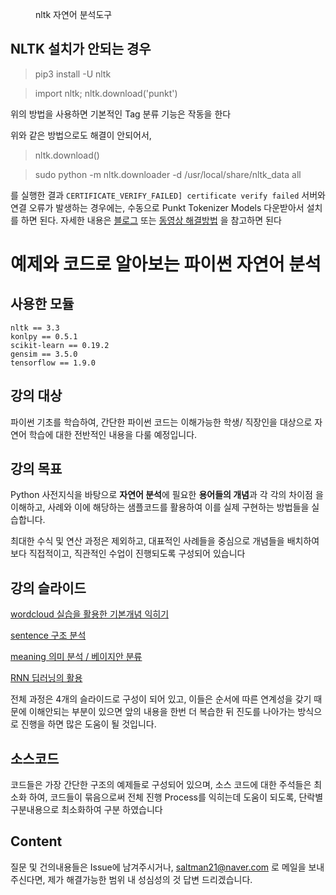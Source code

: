 
<figure class="align-left">
  <img src="https://static1.squarespace.com/static/538cea80e4b00f1fad490c1b/54668a77e4b00fb778d22a34/54668d8ae4b00fb778d2859c/1416007413413/NLTK.png" alt="">
  <figcaption>nltk 자연어 분석도구</figcaption>
</figure>


## NLTK 설치가 안되는 경우


>  pip3 install -U nltk 

> import nltk; nltk.download('punkt')

위의 방법을 사용하면 기본적인 Tag 분류 기능은 작동을 한다

위와 같은 방법으로도 해결이 안되어서, 

> nltk.download()

> sudo python -m nltk.downloader -d /usr/local/share/nltk_data all

를 실행한 결과 `CERTIFICATE_VERIFY_FAILED] certificate verify failed` 서버와 연결 오류가 발생하는 경우에는, 수동으로 Punkt Tokenizer Models 다운받아서 설치를 하면 된다. 자세한 내용은 [블로그](http://pubdata.tistory.com/154) 또는 [동영상 해결방법](https://programmers.co.kr/learn/courses/21/lessons/946) 을 참고하면 된다




# 예제와 코드로 알아보는 파이썬 자연어 분석


## 사용한 모듈

    nltk == 3.3
    konlpy == 0.5.1
    scikit-learn == 0.19.2
    gensim == 3.5.0
    tensorflow == 1.9.0



## 강의 대상

파이썬 기초를 학습하여, 간단한 파이썬 코드는 이해가능한 학생/ 직장인을 대상으로 자연어 학습에 대한 전반적인 내용을 다룰 예정입니다.


## 강의 목표

Python 사전지식을 바탕으로 **자연어 분석**에 필요한 **용어들의 개념**과 각 각의 차이점 을 이해하고, 사례와 이에 해당하는 샘플코드를 활용하여 이를 실제 구현하는 방법들을 실습합니다.

최대한 수식 및 연산 과정은 제외하고, 대표적인 사례들을 중심으로 개념들을 배치하여 보다 직접적이고, 직관적인 수업이 진행되도록 구성되어 있습니다


## 강의 슬라이드


[wordcloud 실습을 활용한 기본개념 익히기](https://www.slideshare.net/YBkim2/1-word-cloud-108578303)

[sentence 구조 분석](https://www.slideshare.net/YBkim2/2-sentence-108578738)

[meaning 의미 분석 / 베이지안 분류](https://www.slideshare.net/YBkim2/3-108578879)

[RNN 딥러닝의 활용](https://www.slideshare.net/YBkim2/4-108579076)


전체 과정은 4개의 슬라이드로 구성이 되어 있고, 이들은 순서에 따른 연계성을 갖기 때문에 이해안되는 부분이 있으면 앞의 내용을 한번 더 복습한 뒤 진도를 나아가는 방식으로 진행을 하면 많은 도움이 될 것입니다.


## 소스코드 

코드들은 가장 간단한 구조의 예제들로 구성되어 있으며, 소스 코드에 대한 주석들은 최소화 하여, 코드들이 묶음으로써 전체 진행 Process를 익히는데 도움이 되도록, 단락별 구분내용으로 최소화하여 구분 하였습니다 


## Content

질문 및 건의내용들은 Issue에 남겨주시거나, saltman21@naver.com 로 메일을 보내주신다면, 제가 해결가능한 범위 내 성심성의 것 답변 드리겠습니다.
